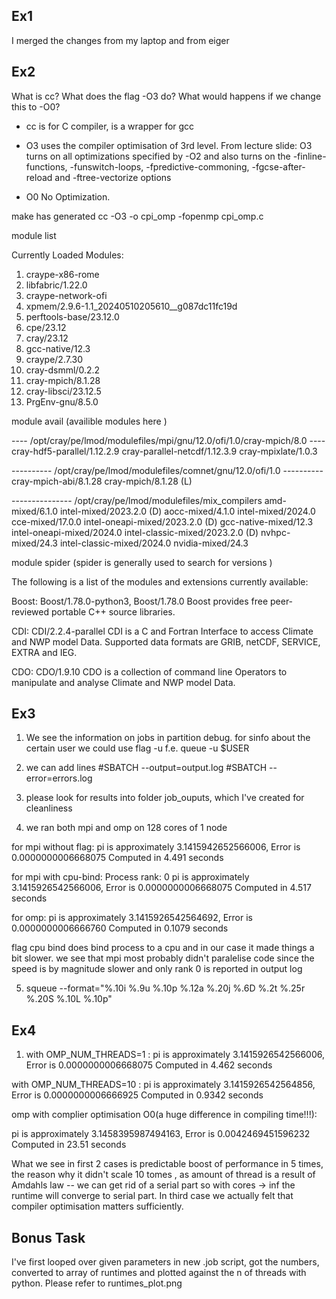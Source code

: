 ## Ex1 
 I merged the changes from my laptop and from eiger 

## Ex2
 What is cc? What does the flag -O3 do? What
would happens if we change this to -O0?

- cc is for C compiler, is a wrapper for gcc
- O3 uses the compiler optimisation of 3rd level. From lecture slide: O3 turns on all optimizations specified by -O2 and also turns on the -finline-functions,
-funswitch-loops, -fpredictive-commoning, -fgcse-after-reload and -ftree-vectorize options


- O0 No Optimization.

make has generated 
cc -O3 -o cpi_omp -fopenmp cpi_omp.c 

 module list

Currently Loaded Modules:
  1) craype-x86-rome
  2) libfabric/1.22.0
  3) craype-network-ofi
  4) xpmem/2.9.6-1.1_20240510205610__g087dc11fc19d
  5) perftools-base/23.12.0
  6) cpe/23.12
  7) cray/23.12
  8) gcc-native/12.3
  9) craype/2.7.30
 10) cray-dsmml/0.2.2
 11) cray-mpich/8.1.28
 12) cray-libsci/23.12.5
 13) PrgEnv-gnu/8.5.0

module avail (availible modules here )

---- /opt/cray/pe/lmod/modulefiles/mpi/gnu/12.0/ofi/1.0/cray-mpich/8.0 ----
   cray-hdf5-parallel/1.12.2.9    cray-parallel-netcdf/1.12.3.9
   cray-mpixlate/1.0.3

---------- /opt/cray/pe/lmod/modulefiles/comnet/gnu/12.0/ofi/1.0 ----------
   cray-mpich-abi/8.1.28    cray-mpich/8.1.28 (L)

--------------- /opt/cray/pe/lmod/modulefiles/mix_compilers 
   amd-mixed/6.1.0                     intel-mixed/2023.2.0        (D)
   aocc-mixed/4.1.0                    intel-mixed/2024.0
   cce-mixed/17.0.0                    intel-oneapi-mixed/2023.2.0 (D)
   gcc-native-mixed/12.3               intel-oneapi-mixed/2024.0
   intel-classic-mixed/2023.2.0 (D)    nvhpc-mixed/24.3
   intel-classic-mixed/2024.0          nvidia-mixed/24.3

module spider (spider is generally used to search for versions )


The following is a list of the modules and extensions currently available:

  Boost: Boost/1.78.0-python3, Boost/1.78.0
    Boost provides free peer-reviewed portable C++ source libraries. 

  CDI: CDI/2.2.4-parallel
    CDI is a C and Fortran Interface to access Climate and NWP model
    Data. Supported data formats are GRIB, netCDF, SERVICE, EXTRA and
    IEG. 

  CDO: CDO/1.9.10
    CDO is a collection of command line Operators to manipulate and
    analyse Climate and NWP model Data. 

## Ex3 

1) We see the information on jobs in partition debug. for sinfo about the certain user we could use flag -u f.e. queue -u $USER

2) we can add lines #SBATCH --output=output.log #SBATCH --error=errors.log

3) please look for results into folder job_ouputs, which I've created for cleanliness 

4) we ran both mpi and omp on 128 cores of 1 node


for mpi without flag: pi is approximately 3.1415942652566006, Error is 0.0000000006668075
Computed in 4.491 seconds

for mpi with cpu-bind: 
Process rank: 0
pi is approximately 3.1415926542566006, Error is 0.0000000006668075
Computed in 4.517 seconds

for omp: 
pi is approximately 3.1415926542564692, Error is 0.0000000006666760
Computed in 0.1079 seconds

flag cpu bind does bind process to a cpu and in our case it made things a bit slower. 
we see that mpi most probably didn't paralelise code since the speed is by magnitude slower and only rank 0 is reported in output log

5) squeue --format="%.10i %.9u %.10p %.12a %.20j %.6D %.2t %.25r %.20S %.10L %.10p"

## Ex4

1) with  OMP_NUM_THREADS=1 : 
pi is approximately 3.1415926542566006, Error is 0.0000000006668075
Computed in 4.462 seconds

with  OMP_NUM_THREADS=10 : 
pi is approximately 3.1415926542564856, Error is 0.0000000006666925
Computed in 0.9342 seconds

omp with complier optimisation O0(a huge difference in compiling time!!!): 

pi is approximately 3.1458395987494163, Error is 0.0042469451596232
Computed in 23.51 seconds

What we see in first 2 cases is predictable boost of performance in 5 times, the reason why it didn't scale 10 tomes , as amount of thread is a result of Amdahls law -- we can get rid of a serial part so with cores -> inf the runtime will converge to serial part. In third case we actually felt that compiler optimisation matters sufficiently. 

## Bonus Task 

I've first looped over given parameters in new .job script, got the numbers, converted to array of runtimes and plotted against the n of threads with python. Please refer to runtimes_plot.png